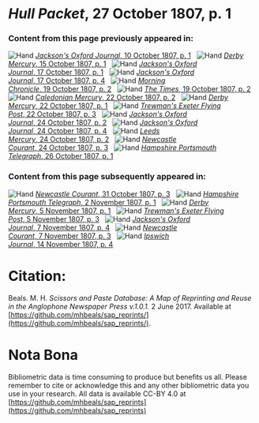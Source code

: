 # *Hull Packet*, 27 October 1807, p. 1  
  
### Content from this page previously appeared in:  
![Hand](http://scissorsandpaste.net/wp-content/uploads/2017/06/smallhandpointer.png) [*Jackson's Oxford Journal*, 10 October 1807, p. 1](https://mhbeals.github.io/sap_html/Jackson's-Oxford-Journal/Jackson's-Oxford-Journal-10-October-1807-p-1)  
![Hand](http://scissorsandpaste.net/wp-content/uploads/2017/06/smallhandpointer.png) [*Derby Mercury*, 15 October 1807, p. 1](https://mhbeals.github.io/sap_html/Derby-Mercury/Derby-Mercury-15-October-1807-p-1)  
![Hand](http://scissorsandpaste.net/wp-content/uploads/2017/06/smallhandpointer.png) [*Jackson's Oxford Journal*, 17 October 1807, p. 1](https://mhbeals.github.io/sap_html/Jackson's-Oxford-Journal/Jackson's-Oxford-Journal-17-October-1807-p-1)  
![Hand](http://scissorsandpaste.net/wp-content/uploads/2017/06/smallhandpointer.png) [*Jackson's Oxford Journal*, 17 October 1807, p. 4](https://mhbeals.github.io/sap_html/Jackson's-Oxford-Journal/Jackson's-Oxford-Journal-17-October-1807-p-4)  
![Hand](http://scissorsandpaste.net/wp-content/uploads/2017/06/smallhandpointer.png) [*Morning Chronicle*, 19 October 1807, p. 2](https://mhbeals.github.io/sap_html/Morning-Chronicle/Morning-Chronicle-19-October-1807-p-2)  
![Hand](http://scissorsandpaste.net/wp-content/uploads/2017/06/smallhandpointer.png) [*The Times*, 19 October 1807, p. 2](https://mhbeals.github.io/sap_html/The-Times/The-Times-19-October-1807-p-2)  
![Hand](http://scissorsandpaste.net/wp-content/uploads/2017/06/smallhandpointer.png) [*Caledonian Mercury*, 22 October 1807, p. 2](https://mhbeals.github.io/sap_html/Caledonian-Mercury/Caledonian-Mercury-22-October-1807-p-2)  
![Hand](http://scissorsandpaste.net/wp-content/uploads/2017/06/smallhandpointer.png) [*Derby Mercury*, 22 October 1807, p. 1](https://mhbeals.github.io/sap_html/Derby-Mercury/Derby-Mercury-22-October-1807-p-1)  
![Hand](http://scissorsandpaste.net/wp-content/uploads/2017/06/smallhandpointer.png) [*Trewman's Exeter Flying Post*, 22 October 1807, p. 3](https://mhbeals.github.io/sap_html/Trewman's-Exeter-Flying-Post/Trewman's-Exeter-Flying-Post-22-October-1807-p-3)  
![Hand](http://scissorsandpaste.net/wp-content/uploads/2017/06/smallhandpointer.png) [*Jackson's Oxford Journal*, 24 October 1807, p. 2](https://mhbeals.github.io/sap_html/Jackson's-Oxford-Journal/Jackson's-Oxford-Journal-24-October-1807-p-2)  
![Hand](http://scissorsandpaste.net/wp-content/uploads/2017/06/smallhandpointer.png) [*Jackson's Oxford Journal*, 24 October 1807, p. 4](https://mhbeals.github.io/sap_html/Jackson's-Oxford-Journal/Jackson's-Oxford-Journal-24-October-1807-p-4)  
![Hand](http://scissorsandpaste.net/wp-content/uploads/2017/06/smallhandpointer.png) [*Leeds Mercury*, 24 October 1807, p. 2](https://mhbeals.github.io/sap_html/Leeds-Mercury/Leeds-Mercury-24-October-1807-p-2)  
![Hand](http://scissorsandpaste.net/wp-content/uploads/2017/06/smallhandpointer.png) [*Newcastle Courant*, 24 October 1807, p. 3](https://mhbeals.github.io/sap_html/Newcastle-Courant/Newcastle-Courant-24-October-1807-p-3)  
![Hand](http://scissorsandpaste.net/wp-content/uploads/2017/06/smallhandpointer.png) [*Hampshire Portsmouth Telegraph*, 26 October 1807, p. 1](https://mhbeals.github.io/sap_html/Hampshire-Portsmouth-Telegraph/Hampshire-Portsmouth-Telegraph-26-October-1807-p-1)  
  
### Content from this page subsequently appeared in:  
![Hand](http://scissorsandpaste.net/wp-content/uploads/2017/06/smallhandpointer.png) [*Newcastle Courant*, 31 October 1807, p. 3](https://mhbeals.github.io/sap_html/Newcastle-Courant/Newcastle-Courant-31-October-1807-p-3)  
![Hand](http://scissorsandpaste.net/wp-content/uploads/2017/06/smallhandpointer.png) [*Hampshire Portsmouth Telegraph*, 2 November 1807, p. 1](https://mhbeals.github.io/sap_html/Hampshire-Portsmouth-Telegraph/Hampshire-Portsmouth-Telegraph-2-November-1807-p-1)  
![Hand](http://scissorsandpaste.net/wp-content/uploads/2017/06/smallhandpointer.png) [*Derby Mercury*, 5 November 1807, p. 1](https://mhbeals.github.io/sap_html/Derby-Mercury/Derby-Mercury-5-November-1807-p-1)  
![Hand](http://scissorsandpaste.net/wp-content/uploads/2017/06/smallhandpointer.png) [*Trewman's Exeter Flying Post*, 5 November 1807, p. 3](https://mhbeals.github.io/sap_html/Trewman's-Exeter-Flying-Post/Trewman's-Exeter-Flying-Post-5-November-1807-p-3)  
![Hand](http://scissorsandpaste.net/wp-content/uploads/2017/06/smallhandpointer.png) [*Jackson's Oxford Journal*, 7 November 1807, p. 4](https://mhbeals.github.io/sap_html/Jackson's-Oxford-Journal/Jackson's-Oxford-Journal-7-November-1807-p-4)  
![Hand](http://scissorsandpaste.net/wp-content/uploads/2017/06/smallhandpointer.png) [*Newcastle Courant*, 7 November 1807, p. 3](https://mhbeals.github.io/sap_html/Newcastle-Courant/Newcastle-Courant-7-November-1807-p-3)  
![Hand](http://scissorsandpaste.net/wp-content/uploads/2017/06/smallhandpointer.png) [*Ipswich Journal*, 14 November 1807, p. 4](https://mhbeals.github.io/sap_html/Ipswich-Journal/Ipswich-Journal-14-November-1807-p-4)  


# Citation: 

Beals. M. H. *Scissors and Paste Database: A Map of Reprinting and Reuse in the Anglophone Newspaper Press v.1.0.1.* 2 June 2017. Available at [https://github.com/mhbeals/sap_reprints/](https://github.com/mhbeals/sap_reprints/). 

# Nota Bona

Bibliometric data is time consuming to produce but benefits us all. Please remember to cite or acknowledge this and any other bibliometric data you use in your research. All data is available CC-BY 4.0 at [https://github.com/mhbeals/sap_reprints](https://github.com/mhbeals/sap_reprints)